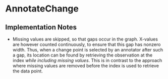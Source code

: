 # AnnotateChange

## Implementation Notes

* Missing values are skipped, so that gaps occur in the graph. X-values are 
  however counted continuously, to ensure that this gap has nonzero width. 
  Thus, when a change point is selected by an annotator after such a gap, its 
  location can be found by retrieving the observation at the index *while 
  including missing values*. This is in contrast to the approach where missing 
  values are removed before the index is used to retrieve the data point.
